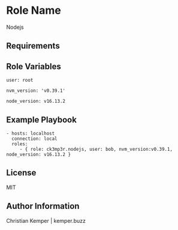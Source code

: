 Role Name
=========
Nodejs

Requirements
------------

Role Variables
--------------
```
user: root 
```
```
nvm_version: 'v0.39.1'
```
```
node_version: v16.13.2
```

Example Playbook
----------------

    - hosts: localhost
      connection: local
      roles:
         - { role: ck3mp3r.nodejs, user: bob, nvm_version:v0.39.1, node_version: v16.13.2 }

License
-------

MIT

Author Information
------------------

Christian Kemper | kemper.buzz
